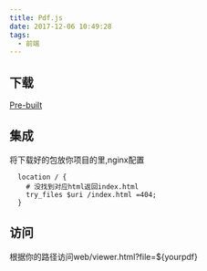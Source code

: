 ```yaml
---
title: Pdf.js
date: 2017-12-06 10:49:28
tags:
  - 前端
---
```


## 下载

[Pre-built](https://mozilla.github.io/pdf.js/getting_started/)

## 集成

将下载好的包放你项目的里,nginx配置
```
  location / {
    # 没找到对应html返回index.html
    try_files $uri /index.html =404;
  }
```

## 访问

根据你的路径访问web/viewer.html?file=${yourpdf}
